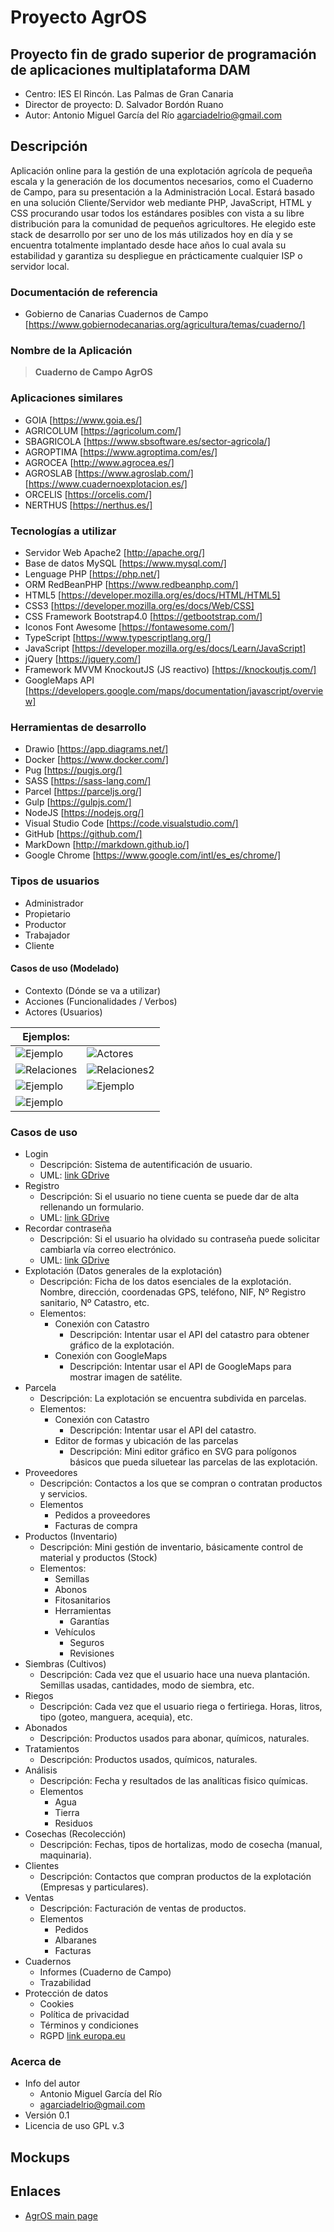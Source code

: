 # Proyecto AgrOS

## Proyecto fin de grado superior de programación de aplicaciones multiplataforma DAM
- Centro: IES El Rincón. Las Palmas de Gran Canaria
- Director de proyecto: D. Salvador Bordón Ruano
- Autor: Antonio Miguel García del Río <agarciadelrio@gmail.com>

## Descripción
Aplicación online para la gestión de una explotación agrícola de pequeña escala y la generación de los documentos necesarios, como el Cuaderno de Campo, para su presentación a la Administración Local.
Estará basado en una solución Cliente/Servidor web mediante PHP, JavaScript, HTML y CSS procurando usar todos los estándares posibles con vista a su libre distribución para la comunidad de pequeños agricultores. He elegido este stack de desarrollo por ser uno de los más utilizados hoy en día y se encuentra totalmente implantado desde hace años lo cual avala su estabilidad y garantiza su despliegue en prácticamente cualquier ISP o servidor local.

### Documentación de referencia
- Gobierno de Canarias Cuadernos de Campo [https://www.gobiernodecanarias.org/agricultura/temas/cuaderno/]

### Nombre de la Aplicación
> __Cuaderno de Campo AgrOS__

### Aplicaciones similares
- GOIA [https://www.goia.es/]
- AGRICOLUM [https://agricolum.com/]
- SBAGRICOLA [https://www.sbsoftware.es/sector-agricola/]
- AGROPTIMA [https://www.agroptima.com/es/]
- AGROCEA [http://www.agrocea.es/]
- AGROSLAB [https://www.agroslab.com/] [https://www.cuadernoexplotacion.es/]
- ORCELIS [https://orcelis.com/]
- NERTHUS [https://nerthus.es/]

### Tecnologías a utilizar
- Servidor Web Apache2 [http://apache.org/]
- Base de datos MySQL [https://www.mysql.com/]
- Lenguage PHP [https://php.net/]
- ORM RedBeanPHP [https://www.redbeanphp.com/]
- HTML5 [https://developer.mozilla.org/es/docs/HTML/HTML5]
- CSS3 [https://developer.mozilla.org/es/docs/Web/CSS]
- CSS Framework Bootstrap4.0 [https://getbootstrap.com/]
- Iconos Font Awesome [https://fontawesome.com/]
- TypeScript [https://www.typescriptlang.org/]
- JavaScript [https://developer.mozilla.org/es/docs/Learn/JavaScript]
- jQuery [https://jquery.com/]
- Framework MVVM KnockoutJS (JS reactivo) [https://knockoutjs.com/]
- GoogleMaps API [https://developers.google.com/maps/documentation/javascript/overview]

### Herramientas de desarrollo
- Drawio [https://app.diagrams.net/]
- Docker [https://www.docker.com/]
- Pug [https://pugjs.org/]
- SASS [https://sass-lang.com/]
- Parcel [https://parceljs.org/]
- Gulp [https://gulpjs.com/]
- NodeJS [https://nodejs.org/]
- Visual Studio Code [https://code.visualstudio.com/]
- GitHub [https://github.com/]
- MarkDown [http://markdown.github.io/]
- Google Chrome [https://www.google.com/intl/es_es/chrome/]

### Tipos de usuarios
- Administrador
- Propietario
- Productor
- Trabajador
- Cliente

#### Casos de uso (Modelado)
- Contexto (Dónde se va a utilizar)
- Acciones (Funcionalidades / Verbos)
- Actores (Usuarios)

|Ejemplos:||
|-|-|
|![Ejemplo](img-01.png)|![Actores](img-02.png)|
|![Relaciones](img-03.png)|![Relaciones2](img-04.png)
|![Ejemplo](img-05.png)|![Ejemplo](img-06.png)
|![Ejemplo](img-07.png)|

### Casos de uso
- Login
  - Descripción: Sistema de autentificación de usuario.
  - UML: [link GDrive](https://app.diagrams.net/#G1TtF6zmJNXWAdLUo_rMzFlrhnO4P2XRmn)
- Registro
  - Descripción: Si el usuario no tiene cuenta se puede dar de alta rellenando un formulario.
  - UML: [link GDrive](https://app.diagrams.net/#G1TtF6zmJNXWAdLUo_rMzFlrhnO4P2XRmn)
- Recordar contraseña
  - Descripción: Si el usuario ha olvidado su contraseña puede solicitar cambiarla vía correo electrónico.
  - UML: [link GDrive](https://app.diagrams.net/#G1TtF6zmJNXWAdLUo_rMzFlrhnO4P2XRmn)
- Explotación (Datos generales de la explotación)
  - Descripción: Ficha de los datos esenciales de la explotación. Nombre, dirección, coordenadas GPS, teléfono, NIF, Nº Registro sanitario, Nº Catastro, etc.
  - Elementos:
    - Conexión con Catastro
      - Descripción: Intentar usar el API del catastro para obtener gráfico de la explotación.
    - Conexión con GoogleMaps
      - Descripción: Intentar usar el API de GoogleMaps para mostrar imagen de satélite.
- Parcela
  - Descripción: La explotación se encuentra subdivida en parcelas.
  - Elementos:
    - Conexión con Catastro
      - Descripción: Intentar usar el API del catastro.
    - Editor de formas y ubicación de las parcelas
      - Descripción: Mini editor gráfico en SVG para polígonos básicos que pueda siluetear las parcelas de las explotación.
- Proveedores
  - Descripción: Contactos a los que se compran o contratan productos y servicios.
  - Elementos
    - Pedidos a proveedores
    - Facturas de compra
- Productos (Inventario)
  - Descripción: Mini gestión de inventario, básicamente control de material y productos (Stock)
  - Elementos:
    - Semillas
    - Abonos
    - Fitosanitarios
    - Herramientas
      - Garantías
    - Vehículos
      - Seguros
      - Revisiones
- Siembras (Cultivos)
  - Descripción: Cada vez que el usuario hace una nueva plantación. Semillas usadas, cantidades, modo de siembra, etc.
- Riegos
  - Descripción: Cada vez que el usuario riega o fertiriega. Horas, litros, tipo (goteo, manguera, acequia), etc.
- Abonados
  - Descripción: Productos usados para abonar, químicos, naturales.
- Tratamientos
  - Descripción: Productos usados, químicos, naturales.
- Análisis
  - Descripción: Fecha y resultados de las analíticas fisico químicas.
  - Elementos
    - Agua
    - Tierra
    - Residuos
- Cosechas (Recolección)
  - Descripción: Fechas, tipos de hortalizas, modo de cosecha (manual, maquinaria).
- Clientes
  - Descripción: Contactos que compran productos de la explotación (Empresas y particulares).
- Ventas
  - Descripción: Facturación de ventas de productos.
  - Elementos
    - Pedidos
    - Albaranes
    - Facturas
- Cuadernos
  - Informes (Cuaderno de Campo)
  - Trazabilidad
- Protección de datos
  - Cookies
  - Política de privacidad
  - Términos y condiciones
  - RGPD [link europa.eu](https://europa.eu/youreurope/business/dealing-with-customers/data-protection/data-protection-gdpr/index_es.htm)

### Acerca de
- Info del autor
  - Antonio Miguel García del Río
  - <agarciadelrio@gmail.com>
- Versión 0.1
- Licencia de uso GPL v.3

## Mockups

## Enlaces
- [AgrOS main page](../../README.md)


